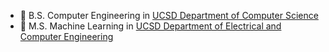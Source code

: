 - 📘 B.S. Computer Engineering in [UCSD Department of Computer Science](https://cse.ucsd.edu) 
- 📕 M.S. Machine Learning in [UCSD Department of Electrical and Computer Engineering](https://ece.ucsd.edu)

<!-- [!["Buy Me A Coffee"](https://www.buymeacoffee.com/assets/img/custom_images/orange_img.png)](https://www.buymeacoffee.com/brandonszeto) -->
